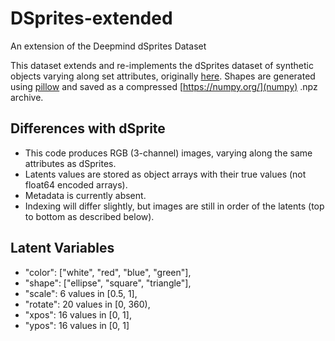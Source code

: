# DSprites-extended
An extension of the Deepmind dSprites Dataset

This dataset extends and re-implements the dSprites dataset of synthetic objects varying along set attributes, originally [here](https://github.com/deepmind/dsprites-dataset). Shapes are generated using [pillow](https://pillow.readthedocs.io/en/stable/index.html) and saved as a compressed [https://numpy.org/](numpy) .npz archive.

## Differences with dSprite

- This code produces RGB (3-channel) images, varying along the same attributes as dSprites. 
- Latents values are stored as object arrays with their true values (not float64 encoded arrays).
- Metadata is currently absent.
- Indexing will differ slightly, but images are still in order of the latents (top to bottom as described below).

## Latent Variables

- "color": \["white", "red", "blue", "green"],
- "shape": \["ellipse", "square", "triangle"],
- "scale": 6 values in \[0.5, 1],
- "rotate": 20 values in \[0, 360),
- "xpos": 16 values in \[0, 1],
- "ypos": 16 values in \[0, 1]
